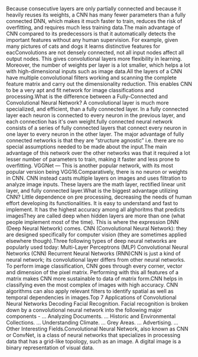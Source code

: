Because consecutive layers are only partially connected and because it heavily reuses its weights, a CNN has many fewer parameters than a fully connected DNN, which makes it much faster to train, reduces the risk of overfitting, and requires much less training data.The main advantage of CNN compared to its predecessors is that it automatically detects the important features without any human supervision. For example, given many pictures of cats and dogs it learns distinctive features for eacConvolutions are not densely connected, not all input nodes affect all output nodes. This gives convolutional layers more flexibility in learning. Moreover, the number of weights per layer is a lot smaller, which helps a lot with high-dimensional inputs such as image data.All the layers of a CNN have multiple convolutional filters working and scanning the complete feature matrix and carry out the dimensionality reduction. This enables CNN to be a very apt and fit network for image classifications and processing.What is the difference between a Fully-Connected and Convolutional Neural Network? A convolutional layer is much more specialized, and efficient, than a fully connected layer. In a fully connected layer each neuron is connected to every neuron in the previous layer, and each connection has it's own weight.fully connected neural network consists of a series of fully connected layers that connect every neuron in one layer to every neuron in the other layer. The major advantage of fully connected networks is that they are “structure agnostic” i.e. there are no special assumptions needed to be made about the input.The main advantage of this network over the other networks was that it required a lot lesser number of parameters to train, making it faster and less prone to overfitting. VGGNet — This is another popular network, with its most popular version being VGG16.Comparatively, there is no neuron or weights in CNN. CNN instead casts multiple layers on images and uses filtration to analyze image inputs. These layers are the math layer, rectified linear unit layer, and fully connected layer.What is the biggest advantage utilizing CNN? Little dependence on pre processing, decreasing the needs of human effort developing its functionalities. It is easy to understand and fast to implement. It has the highest accuracy among all alghoritms that predicts imagesThey are called deep when hidden layers are more than one (what people implement most of the time). This is where the expression DNN (Deep Neural Network) comes. CNN (Convolutional Neural Network): they are designed specifically for computer vision (they are sometimes applied elsewhere though).Three following types of deep neural networks are popularly used today: Multi-Layer Perceptrons (MLP) Convolutional Neural Networks (CNN) Recurrent Neural Networks (RNN)CNN is just a kind of neural network; its convolutional layer differs from other neural networks. To perform image classification, CNN goes through every corner, vector and dimension of the pixel matrix. Performing with this all features of a matrix makes CNN more sustainable to data of matrix form.CNN helps in classifying even the most complex of images with high accuracy. CNN algorithms can also apply relevant filters to identify spatial as well as temporal dependencies in images.Top 7 Applications of Convolutional Neural Networks
Decoding Facial Recognition. Facial recognition is broken down by a convolutional neural network into the following major components - ... 
Analyzing Documents. ... 
Historic and Environmental Collections. ... 
Understanding Climate. ... 
Grey Areas. ... 
Advertising. ... 
Other Interesting Fields.Convolutional Neural Network, also known as CNN or ConvNet, is a class of neural networks that specializes in processing data that has a grid-like topology, such as an image. A digital image is a binary representation of visual data.
